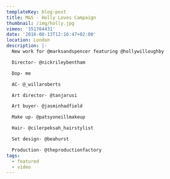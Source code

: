 ```yaml
---
templateKey: blog-post
title: M&S - Holly Loves Campaign
thumbnail: /img/holly.jpg
vimeo: '351764431'
date: '2016-08-13T12:16:47+02:00'
location: London
description: |-
  New work for @marksandspencer featuring @hollywilloughby 

  Director- @nickrileybentham 

  Dop- me

  AC- @_willaroberts 

  Art director- @tanjarusi 

  Art buyer- @jasminhadfield 

  Make up- @patsyoneillmakeup 

  Hair- @cilerpeksah_hairstylist 

  Set design- @beahurst 

  Production- @theproductionfactory
tags:
  - featured
  - video
---
```


